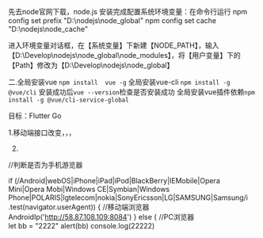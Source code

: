 先去node官网下载，node.js
安装完成配置系统环境变量：在命令行运行  npm config set prefix "D:\nodejs\node_global"
                                        npm config set cache "D:\nodejs\node_cache"

进入环境变量对话框，在【系统变量】下新建【NODE_PATH】，输入【D:\Develop\nodejs\node_global\node_modules】，将【用户变量】下的【Path】修改为【D:\Develop\nodejs\node_global】



二.全局安装vue  `npm install  vue -g`
      全局安装vue-cli `npm install -g @vue/cli`
      安装成功后`vue --version`检查是否安装成功
      全局安装vue插件依赖`npm install -g @vue/cli-service-global`





目标：Flutter Go





1.移动端接口改变，，，

2.

//判断是否为手机游览器

if (/Android|webOS|iPhone|iPad|iPod|BlackBerry|IEMobile|Opera Mini|Opera Mobi|Windows CE|Symbian|Windows Phone|POLARIS|lgtelecom|nokia|SonyEricsson|LG|SAMSUNG|Samsung/i
    .test(navigator.userAgent)) {
    //移动端浏览器  
    AndroidIp('http://58.87.108.109:8084')
} else {
    //PC浏览器  
    let bb = "2222"
    alert(bb)
    console.log(22222)

